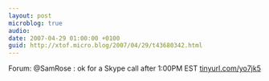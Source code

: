 ```yaml
---
layout: post
microblog: true
audio: 
date: 2007-04-29 01:00:00 +0100
guid: http://xtof.micro.blog/2007/04/29/t43680342.html
---
```

Forum: @SamRose : ok for a Skype call after 1:00PM EST [tinyurl.com/yo7jk5](http://tinyurl.com/yo7jk5)
